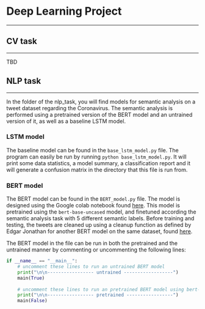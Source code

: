 # Deep Learning Project
***

## CV task
***
TBD

## NLP task
***
In the folder of the nlp_task, you will find models for semantic analysis on a tweet dataset regarding the Coronavirus. 
The semantic analysis is performed using a pretrained version of the BERT model and an untrained version of it, as well
as a baseline LSTM model.

### LSTM model
The baseline model can be found in the ```base_lstm_model.py``` file. The program can easily be run by running ```python base_lstm_model.py```. It will print some data statistics, a model summary, a classification report and it will generate a confusion matrix in the directory that this file is run from.

### BERT model
The BERT model can be found in the ```BERT_model.py``` file. The model is designed using the Google colab notebook 
found [here](https://colab.research.google.com/drive/1ywsvwO6thOVOrfagjjfuxEf6xVRxbUNO). This model is pretrained using 
the ```bert-base-uncased``` model, and finetuned according the semantic analysis task with 5 different semantic labels. 
Before training and testing, the tweets are cleaned up using a cleanup function as defined by Edgar Jonathan for another
BERT model on the same dataset, found [here](https://www.kaggle.com/code/edgardjonathan/bert-deep-learning).

The BERT model in the file can be run in both the pretrained and the untrained manner by commenting or uncommenting the
following lines:
```python
if __name__ == "__main__":
    # uncomment these lines to run an untrained BERT model
    print("\n\n----------------- untrained ------------------")
    main(True)
    
    # uncomment these lines to run an pretrained BERT model using bert-base-uncased
    print("\n\n----------------- pretrained -----------------")
    main(False)
```